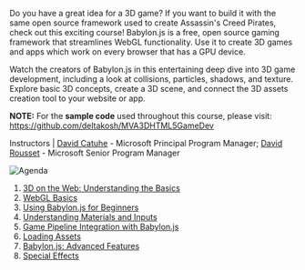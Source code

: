 Do you have a great idea for a 3D game? If you want to build it with the same open source framework used to create Assassin's Creed Pirates, check out this exciting course! Babylon.js is a free, open source gaming framework that streamlines WebGL functionality. Use it to create 3D games and apps which work on every browser that has a GPU device.

Watch the creators of Babylon.js in this entertaining deep dive into 3D game development, including a look at collisions, particles, shadows, and texture. Explore basic 3D concepts, create a 3D scene, and connect the 3D assets creation tool to your website or app.

**NOTE:** For the **sample code** used throughout this course, please visit: https://github.com/deltakosh/MVA3DHTML5GameDev

Instructors | [David Catuhe](http://twitter.com/deltakosh) - Microsoft Principal Program Manager; [David Rousset](http://twitter.com/davrous) - Microsoft Senior Program Manager

<img src="http://az612410.vo.msecnd.net/wwwbabylonjs/doc/agendavideoscourse.jpg" alt="Agenda"/>

1. [3D on the Web: Understanding the Basics](//doc.babylonjs.com/page.php?p=24827)
2. [WebGL Basics](//doc.babylonjs.com/page.php?p=24828)
3. [Using Babylon.js for Beginners](//doc.babylonjs.com/page.php?p=24829)
4. [Understanding Materials and Inputs](//doc.babylonjs.com/page.php?p=24830)
5. [Game Pipeline Integration with Babylon.js](//doc.babylonjs.com/page.php?p=24831)
6. [Loading Assets](//doc.babylonjs.com/page.php?p=24832)
7. [Babylon.js: Advanced Features](//doc.babylonjs.com/page.php?p=24833)
8. [Special Effects](//doc.babylonjs.com/page.php?p=24834)
